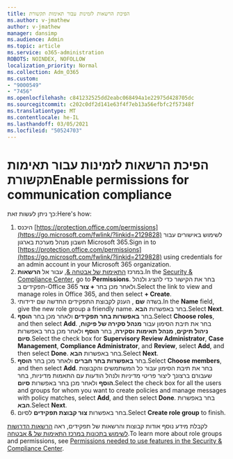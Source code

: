 ```yaml
---
title: הפיכת הרשאות לזמינות עבור תאימות תקשורת
ms.author: v-jmathew
author: v-jmathew
manager: dansimp
ms.audience: Admin
ms.topic: article
ms.service: o365-administration
ROBOTS: NOINDEX, NOFOLLOW
localization_priority: Normal
ms.collection: Adm_O365
ms.custom:
- "9000549"
- "7456"
ms.openlocfilehash: c841232525dd2eabc068494a1e22975d428705dc
ms.sourcegitcommit: c202c0df2d141e63f4f7eb13a56efbfc2f57348f
ms.translationtype: MT
ms.contentlocale: he-IL
ms.lasthandoff: 03/05/2021
ms.locfileid: "50524703"
---
```

# <a name="enable-permissions-for-communication-compliance"></a><span data-ttu-id="432a2-102">הפיכת הרשאות לזמינות עבור תאימות תקשורת</span><span class="sxs-lookup"><span data-stu-id="432a2-102">Enable permissions for communication compliance</span></span>

<span data-ttu-id="432a2-103">כך ניתן לעשות זאת:</span><span class="sxs-lookup"><span data-stu-id="432a2-103">Here's how:</span></span>

1. <span data-ttu-id="432a2-104">היכנס [https://protection.office.com/permissions](https://go.microsoft.com/fwlink/?linkid=2129828) לשימוש באישורים עבור חשבון מנהל מערכת בארגון Microsoft 365.</span><span class="sxs-lookup"><span data-stu-id="432a2-104">Sign in to [https://protection.office.com/permissions](https://go.microsoft.com/fwlink/?linkid=2129828) using credentials for an admin account in your Microsoft 365 organization.</span></span>
2. <span data-ttu-id="432a2-105">במרכז [התאימות של אבטחה &](https://go.microsoft.com/fwlink/?linkid=2101341), עבור אל **הרשאות**.</span><span class="sxs-lookup"><span data-stu-id="432a2-105">In the [Security & Compliance Center](https://go.microsoft.com/fwlink/?linkid=2101341), go to **Permissions**.</span></span> <span data-ttu-id="432a2-106">בחר את הקישור כדי להציג ולנהל תפקידים ב-Office 365 ולאחר מכן בחר **\+ צור**.</span><span class="sxs-lookup"><span data-stu-id="432a2-106">Select the link to view and manage roles in Office 365, and then select **\+ Create**.</span></span>
3. <span data-ttu-id="432a2-107">בשדה **שם** , הענק לקבוצת התפקידים החדשה שם ידידותי.</span><span class="sxs-lookup"><span data-stu-id="432a2-107">In the **Name** field, give the new role group a friendly name.</span></span> <span data-ttu-id="432a2-108">בחר באפשרות **הבא**.</span><span class="sxs-lookup"><span data-stu-id="432a2-108">Select **Next**.</span></span>
4. <span data-ttu-id="432a2-109">בחר **באפשרות בחר תפקידים** ולאחר מכן בחר **הוסף**.</span><span class="sxs-lookup"><span data-stu-id="432a2-109">Select **Choose roles**, and then select **Add**.</span></span> <span data-ttu-id="432a2-110">בחר את תיבת הסימון עבור **מנהל סקירה של פיקוח**, **ניהול תיקים**, **מנהל תאימות** **וסקירה**, בחר **הוסף** ולאחר מכן בחר באפשרות **סיום**.</span><span class="sxs-lookup"><span data-stu-id="432a2-110">Select the check box for **Supervisory Review Administrator**, **Case Management**, **Compliance Administrator**, and **Review**, select **Add**, and then select **Done**.</span></span> <span data-ttu-id="432a2-111">בחר באפשרות **הבא**.</span><span class="sxs-lookup"><span data-stu-id="432a2-111">Select **Next**.</span></span>
5. <span data-ttu-id="432a2-112">בחר **באפשרות בחר חברים** ולאחר מכן בחר **הוסף**.</span><span class="sxs-lookup"><span data-stu-id="432a2-112">Select **Choose members**, and then select **Add**.</span></span> <span data-ttu-id="432a2-113">בחר את תיבת הסימון עבור כל המשתמשים והקבוצות שעבורם ברצונך ליצור פריטי מדיניות ולנהל הודעות עם התאמות מדיניות, בחר **הוסף** ולאחר מכן בחר באפשרות **סיום**.</span><span class="sxs-lookup"><span data-stu-id="432a2-113">Select the check box for all the users and groups for whom you want to create policies and manage messages with policy matches, select **Add**, and then select **Done**.</span></span> <span data-ttu-id="432a2-114">בחר באפשרות **הבא**.</span><span class="sxs-lookup"><span data-stu-id="432a2-114">Select **Next**.</span></span>
6. <span data-ttu-id="432a2-115">בחר באפשרות **צור קבוצת תפקידים** לסיום.</span><span class="sxs-lookup"><span data-stu-id="432a2-115">Select **Create role group** to finish.</span></span>

<span data-ttu-id="432a2-116">לקבלת מידע נוסף אודות קבוצות והרשאות של תפקידים, ראה [הרשאות הדרושות לשימוש בתכונות במרכז התאימות של & אבטחה](https://go.microsoft.com/fwlink/?linkid=2114184).</span><span class="sxs-lookup"><span data-stu-id="432a2-116">To learn more about role groups and permissions, see [Permissions needed to use features in the Security & Compliance Center](https://go.microsoft.com/fwlink/?linkid=2114184).</span></span>
